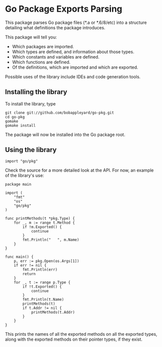 Go Package Exports Parsing
==========================

This package parses Go package files (*.a or *.6/8/etc) into a structure
detailing what definitions the package introduces.

This package will tell you:

* Which packages are imported.
* Which types are defined, and information about those types.
* Which constants and variables are defined.
* Which functions are defined.
* Of the definitions, which are imported and which are exported.

Possible uses of the library include IDEs and code generation tools.

Installing the library
----------------------

To install the library, type

	git clone git://github.com/bobappleyard/go-pkg.git
	cd go-pkg
	gomake
	gomake install

The package will now be installed into the Go package root.

Using the library
-----------------

	import "go/pkg"

Check the source for a more detailed look at the API. For now, an example of the 
library's use:

	package main
	
	import (
		"fmt"
		"os"
		"go/pkg"
	)
	
	func printMethods(t *pkg.Type) {
		for _, m := range t.Method {
			if !m.Exported() {
				continue
			}
			fmt.Println("   ", m.Name)
		}
	}
	
	func main() {
		p, err := pkg.Open(os.Args[1])
		if err != nil {
			fmt.Println(err)
			return
		}
		for _, t := range p.Type {
			if !t.Exported() {
				continue
			}
			fmt.Println(t.Name)
			printMethods(t)
			if t.Addr != nil {
				printMethods(t.Addr)
			}
		}
	}

This prints the names of all the exported methods on all the exported types, 
along with the exported methods on their pointer types, if they exist.


